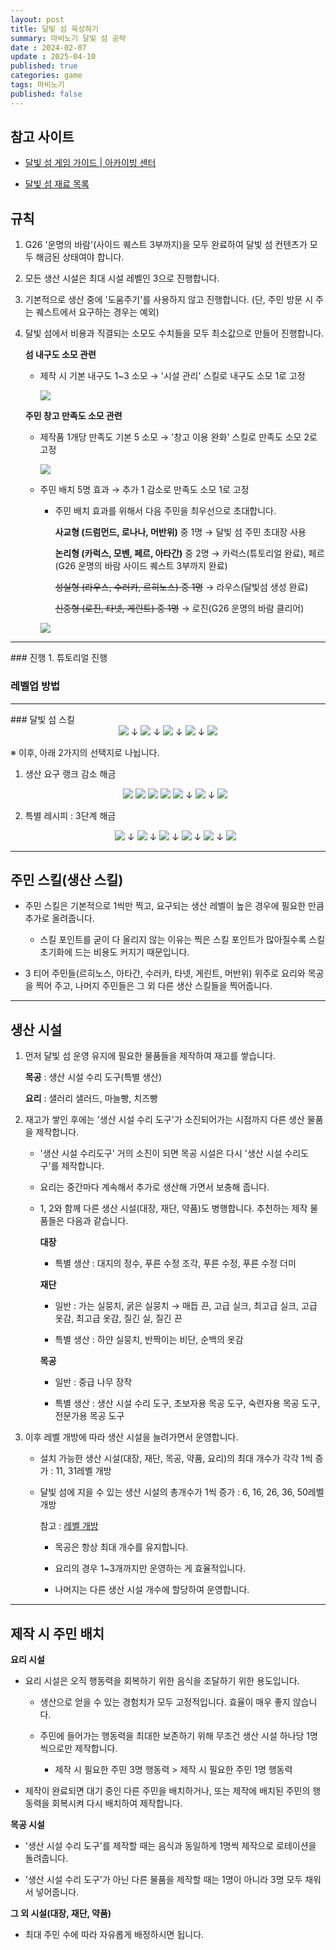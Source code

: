 ```yaml
---
layout: post
title: 달빛 섬 육성하기
summary: 마비노기 달빛 섬 공략
date : 2024-02-07
update : 2025-04-10
published: true
categories: game
tags: 마비노기
published: false
---
```


## 참고 사이트

- <a href="https://mabinogi.nexon.com/page/archive/guide_view.asp?id=4891601"  target="_blank">달빛 섬 게임 가이드 | 아카이빙 센터</a><br>

- <a href="https://docs.google.com/spreadsheets/d/1pyDEIhcaZXu8-AfSUdhOvdxuLEtTITk7AXyUaHdMsqI/edit?usp=sharing"  target="_blank">달빛 섬 재료 목록</a><br>

## 규칙

1. G26 '운명의 바람'(사이드 퀘스트 3부까지)을 모두 완료하여 달빛 섬 컨텐츠가 모두 해금된 상태여야 합니다.

2. 모든 생산 시설은 최대 시설 레벨인 3으로 진행합니다.

3. 기본적으로 생산 중에 '도움주기'를 사용하지 않고 진행합니다. (단, 주민 방문 시 주는 퀘스트에서 요구하는 경우는 예외)

4. 달빛 섬에서 비용과 직결되는 소모도 수치들을 모두 최소값으로 만들어 진행합니다.

	**섬 내구도 소모 관련**
	
	- 제작 시 기본 내구도 1~3 소모 → '시설 관리' 스킬로 내구도 소모 1로 고정

		<img src="/assets/MabinogiMoonlightIslandRoutine/4.png">

	**주민 창고 만족도 소모 관련**
	
	- 제작품 1개당 만족도 기본 5 소모 → '창고 이용 완화' 스킬로 만족도 소모 2로 고정

		<img src="/assets/MabinogiMoonlightIslandRoutine/7.png">
			
	- 주민 배치 5명 효과 → 추가 1 감소로 만족도 소모 1로 고정

		- 주민 배치 효과를 위해서 다음 주민을 최우선으로 초대합니다. 
		
			**사교형 (드럼먼드, 로나나, 머반위)** 중 1명 → 달빛 섬 주민 초대장 사용

			**논리형 (카럭스, 모벤, 페르, 아타간)** 중 2명 → 카럭스(튜토리얼 완료), 페르(G26 운명의 바람 사이드 퀘스트 3부까지 완료)

			~~성실형 (라우스, 수러카, 르히노스) 중 1명~~ → 라우스(달빛섬 생성 완료)

			~~신중형 (로진, 타넷, 게린트) 중 1명~~ → 로진(G26 운명의 바람 클리어)

		<img src="/assets/MabinogiMoonlightIslandRoutine/1.png">

<hr>
### 진행
1. 튜토리얼 진행

### 레벨업 방법

<hr>
### 달빛 섬 스킬

<div align="center">
<img src="/assets/MabinogiMoonlightIslandRoutine/4.png">
↓
<img src="/assets/MabinogiMoonlightIslandRoutine/5.png">
↓
<img src="/assets/MabinogiMoonlightIslandRoutine/6.png">
↓
<img src="/assets/MabinogiMoonlightIslandRoutine/7.png">
↓
<img src="/assets/MabinogiMoonlightIslandRoutine/8.png">
</div>

※ 이후, 아래 2가지의 선택지로 나뉩니다.

1. 생산 요구 랭크 감소 해금

	<div align="center">
	<img src="/assets/MabinogiMoonlightIslandRoutine/recipe1-1.png">
	<img src="/assets/MabinogiMoonlightIslandRoutine/recipe2-1.png">
	<img src="/assets/MabinogiMoonlightIslandRoutine/recipe3-1.png">
	<img src="/assets/MabinogiMoonlightIslandRoutine/recipe4-1.png">
	<img src="/assets/MabinogiMoonlightIslandRoutine/recipe5-1.png">
	↓
	<img src="/assets/MabinogiMoonlightIslandRoutine/12.png">
	↓
	<img src="/assets/MabinogiMoonlightIslandRoutine/11.png">
	</div>

2. 특별 레시피 : 3단계 해금

	<div align="center">
	<img src="/assets/MabinogiMoonlightIslandRoutine/recipe2-1.png">
	↓
	<img src="/assets/MabinogiMoonlightIslandRoutine/recipe2-2.png">
	↓
	<img src="/assets/MabinogiMoonlightIslandRoutine/10.png">
	↓
	<img src="/assets/MabinogiMoonlightIslandRoutine/recipe2-3.png">
	↓
	<img src="/assets/MabinogiMoonlightIslandRoutine/12.png">
	↓
	<img src="/assets/MabinogiMoonlightIslandRoutine/recipe2-4.png">
	</div>
	
<hr>

## 주민 스킬(생산 스킬)

- 주민 스킬은 기본적으로 1씩만 찍고, 요구되는 생산 레벨이 높은 경우에 필요한 만큼 추가로 올려줍니다.

	- 스킬 포인트를 굳이 다 올리지 않는 이유는 찍은 스킬 포인트가 많아질수록 스킬 초기화에 드는 비용도 커지기 때문입니다.

- 3 티어 주민들(르히노스, 아타간, 수러카, 타넷, 게린트, 머반위) 위주로 요리와 목공을 찍어 주고, 나머지 주민들은 그 외 다른 생산 스킬들을 찍어줍니다.
	
<hr>

## 생산 시설

1. 먼저 달빛 섬 운영 유지에 필요한 물품들을 제작하여 재고를 쌓습니다.

	**목공** : 생산 시설 수리 도구(특별 생산)

	**요리** : 샐러리 샐러드, 마늘빵, 치즈빵

2. 재고가 쌓인 후에는 '생산 시설 수리 도구'가 소진되어가는 시점까지 다른 생산 물품을 제작합니다. 

	- '생산 시설 수리도구' 거의 소진이 되면 목공 시설은 다시 '생산 시설 수리도구'를 제작합니다.

	- 요리는 중간마다 계속해서 추가로 생산해 가면서 보충해 줍니다.

	- 1, 2와 함께 다른 생산 시설(대장, 재단, 약품)도 병행합니다. 추천하는 제작 물품들은 다음과 같습니다.

		**대장**

		- 특별 생산 : 대지의 정수, 푸른 수정 조각, 푸른 수정, 푸른 수정 더미

		**재단**

		- 일반 : 가는 실뭉치, 굵은 실뭉치 → 매듭 끈, 고급 실크, 최고급 실크, 고급 옷감, 최고급 옷감, 질긴 실, 질긴 끈

		- 특별 생산 : 하얀 실뭉치, 반짝이는 비단, 순백의 옷감

		**목공**
		
		- 일반 : 중급 나무 장작

		- 특별 생산 : 생산 시설 수리 도구, 초보자용 목공 도구, 숙련자용 목공 도구, 전문가용 목공 도구

3. 이후 레벨 개방에 따라 생산 시설을 늘려가면서 운영합니다.

	- 설치 가능한 생산 시설(대장, 재단, 목공, 약품, 요리)의 최대 개수가 각각 1씩 증가 : 11, 31레벨 개방

	- 달빛 섬에 지을 수 있는 생산 시설의 총개수가 1씩 증가 : 6, 16, 26, 36, 50레벨 개방

		참고 : <a href="https://docs.google.com/spreadsheets/d/1pyDEIhcaZXu8-AfSUdhOvdxuLEtTITk7AXyUaHdMsqI/edit#gid=9556368"  target="_blank">레벨 개방</a><br>

		- 목공은 항상 최대 개수를 유지합니다.

		- 요리의 경우 1~3개까지만 운영하는 게 효율적입니다.

		- 나머지는 다른 생산 시설 개수에 할당하여 운영합니다.

<hr>

## 제작 시 주민 배치

**요리 시설**

- 요리 시설은 오직 행동력을 회복하기 위한 음식을 조달하기 위한 용도입니다.

	- 생산으로 얻을 수 있는 경험치가 모두 고정적입니다. 효율이 매우 좋지 않습니다.

	- 주민에 들어가는 행동력을 최대한 보존하기 위해 무조건 생산 시설 하나당 1명씩으로만 제작합니다.

		- 제작 시 필요한 주민 3명 행동력 > 제작 시 필요한 주민 1명 행동력

- 제작이 완료되면 대기 중인 다른 주민을 배치하거나, 또는 제작에 배치된 주민의 행동력을 회복시켜 다시 배치하여 제작합니다.
	
**목공 시설**

- '생산 시설 수리 도구'를 제작할 때는 음식과 동일하게 1명씩 제작으로 로테이션을 돌려줍니다.

- '생산 시설 수리 도구'가 아닌 다른 물품을 제작할 때는 1명이 아니라 3명 모두 채워서 넣어줍니다.

**그 외 시설(대장, 재단, 약품)**

- 최대 주민 수에 따라 자유롭게 배정하시면 됩니다.
